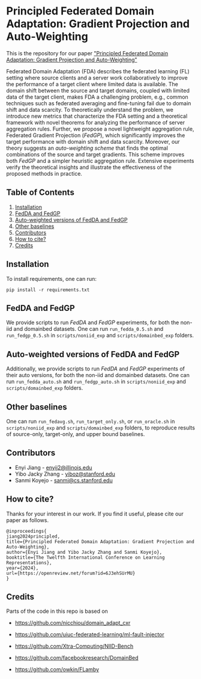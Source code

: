 # Principled Federated Domain Adaptation: Gradient Projection and Auto-Weighting

This is the repository for our paper ["Principled Federated Domain Adaptation: Gradient Projection and Auto-Weighting"](https://openreview.net/forum?id=6J3ehSUrMU)

Federated Domain Adaptation (FDA) describes the federated learning (FL) setting where source clients and a server work collaboratively to improve the performance of a target client where limited data is available. The domain shift between the source and target domains, coupled with limited data of the target client, makes FDA a challenging problem, e.g., common techniques such as federated averaging and fine-tuning fail due to domain shift and data scarcity. 
To theoretically understand the problem, we introduce new metrics that characterize the FDA setting and a theoretical framework with novel theorems for analyzing the performance of server aggregation rules. Further, we propose a novel lightweight aggregation rule, Federated Gradient Projection (*FedGP*), which significantly improves the target performance with domain shift and data scarcity. Moreover, our theory suggests an *auto-weighting scheme* that finds the optimal combinations of the source and target gradients. This scheme improves both *FedGP* and a simpler heuristic aggregation rule. Extensive experiments verify the theoretical insights and illustrate the effectiveness of the proposed methods in practice.

## Table of Contents
1. [Installation](#installation)
2. [FedDA and FedGP](#fedda-and-fedgp)
3. [Auto-weighted versions of FedDA and FedGP](#auto-weighted-versions-of-fedda-and-fedgp)
4. [Other baselines](#other-baselines)
5. [Contributors](#contributors)
6. [How to cite?](#how-to-cite)
7. [Credits](#credits)

## Installation
To install requirements, one can run:

`pip install -r requirements.txt`

## FedDA and FedGP
We provide scripts to run *FedDA* and *FedGP* experiments, for both the non-iid and domainbed datasets. One can run `run_fedda_0.5.sh` and `run_fedgp_0.5.sh` in `scripts/noniid_exp` and `scripts/domainbed_exp` folders.

## Auto-weighted versions of FedDA and FedGP
Additionally, we provide scripts to run *FedDA* and *FedGP* experiments of their auto versions, for both the non-iid and domainbed datasets. One can run `run_fedda_auto.sh` and `run_fedgp_auto.sh` in `scripts/noniid_exp` and `scripts/domainbed_exp` folders.

## Other baselines
One can run `run_fedavg.sh`, `run_target_only.sh`, or `run_oracle.sh` in `scripts/noniid_exp` and `scripts/domainbed_exp` folders, to reproduce results of source-only, target-only, and upper bound baselines.

## Contributors
- Enyi Jiang - enyij2@illinois.edu
- Yibo Jacky Zhang - yiboz@stanford.edu
- Sanmi Koyejo - sanmi@cs.stanford.edu

## How to cite?
Thanks for your interest in our work. If you find it useful, please cite our paper as follows. 

```
@inproceedings{
jiang2024principled,
title={Principled Federated Domain Adaptation: Gradient Projection and Auto-Weighting},
author={Enyi Jiang and Yibo Jacky Zhang and Sanmi Koyejo},
booktitle={The Twelfth International Conference on Learning Representations},
year={2024},
url={https://openreview.net/forum?id=6J3ehSUrMU}
}
```

## Credits
Parts of the code in this repo is based on

- https://github.com/nicchiou/domain_adapt_cxr

- https://github.com/uiuc-federated-learning/ml-fault-injector

- https://github.com/Xtra-Computing/NIID-Bench

- https://github.com/facebookresearch/DomainBed

- https://github.com/owkin/FLamby
